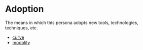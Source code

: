 
# Adoption

The means in which this persona adopts new tools, technologies, techniques, etc.

- [curve](./adoption-curve.md)
- [modality](./adoption-modality.md)


